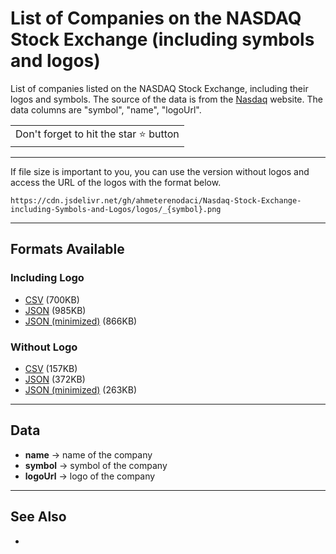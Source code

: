 # List of Companies on the NASDAQ Stock Exchange (including symbols and logos)

List of companies listed on the NASDAQ Stock Exchange, including their logos and symbols. The source of the data is from the [Nasdaq](http://www.nasdaqtrader.com/trader.aspx?id=symboldirdefs) website. The data columns are "symbol", "name", "logoUrl".

<table>
	<tr>
		<td>
			Don't forget to hit the star ⭐ button
		</td>
	</tr>
</table>

---

If file size is important to you, you can use the version without logos and access the URL of the logos with the format below.

`https://cdn.jsdelivr.net/gh/ahmeterenodaci/Nasdaq-Stock-Exchange-including-Symbols-and-Logos/logos/_{symbol}.png`

---

## Formats Available

### Including Logo

-  [CSV](https://cdn.jsdelivr.net/gh/ahmeterenodaci/Nasdaq-Stock-Exchange-including-Symbols-and-Logos/nasdaq.csv) (700KB)
-  [JSON](https://cdn.jsdelivr.net/gh/ahmeterenodaci/Nasdaq-Stock-Exchange-including-Symbols-and-Logos/nasdaq.json) (985KB)
-  [JSON (minimized)](https://cdn.jsdelivr.net/gh/ahmeterenodaci/Nasdaq-Stock-Exchange-including-Symbols-and-Logos/nasdaq.min.json) (866KB)

### Without Logo

-  [CSV](https://cdn.jsdelivr.net/gh/ahmeterenodaci/Nasdaq-Stock-Exchange-including-Symbols-and-Logos/without_logo.csv) (157KB)
-  [JSON](https://cdn.jsdelivr.net/gh/ahmeterenodaci/Nasdaq-Stock-Exchange-including-Symbols-and-Logos/without_logo.json) (372KB)
-  [JSON (minimized)](https://cdn.jsdelivr.net/gh/ahmeterenodaci/Nasdaq-Stock-Exchange-including-Symbols-and-Logos/without_logo.min.json) (263KB)

---

## Data

-  **name** -> name of the company
-  **symbol** -> symbol of the company
-  **logoUrl** -> logo of the company

---

## See Also

-
